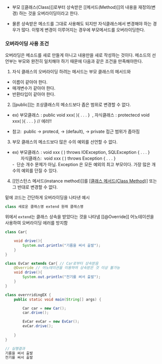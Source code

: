 - 부모 [[클래스(Class)]]로부터 상속받은 [[메서드(Method)]]의 내용을 재정의(변경) 하는 것을 오버라이딩이라고 한다. 

- 물론 상속받은 메소드를 그대로 사용해도 되지만 자식클래스에서 변경해야 하는 경우가 많다. 이렇게 변경이 이루어지는 경우에 부모메서드를 오버라이딩한다.

### 오버라이딩 사용 조건

오버라딩은 메소드를 새로 만들게 아니고 내용만을 새로 작성하는 것이다.
메소드의 선언부는 부모와 완전히 일치해야 하기 때문에 다음과 같은 조건을 만족해야한다.

1. 자식 클래스의 오버라이딩 하려는 메서드는 부모 클래스의 메서드와

- 이름이 같아야 한다.
- 매개변수가 같아야 한다.
- 반환타입이 같아야 한다.  

2. [[public]]는 조상클래스의 메소드보다 좁은 범위로 변경할 수 없다.  

- ex) 부모클래스 : public void xxx( ){ . . . }  , 자식클래스 : protectecd void xxx( ){ . . . } // 에러!!  

- 참고:  public -> protecd, -> (default), -> private 접근 범위가 좁아짐

3. 부모 클래스의 메소드보다 많은 수의 예외를 선언할 수 없다.  

- ex) 부모클래스 : void xxx ( ) throws IOException, SQLException { . . . }  
        자식클래스:  void xxx ( ) throws Exception { . . . }  
-  단순 개수 문제가 아님. Exception 은 모든 예외의 최고 부모이다. 가장 많은 개수의 예외를 던질 수 있다.  
   
4. [[인스턴스 메서드(instance method)]]를 [[클래스 메서드(Class Method)]]([[static]]) 또는 그 반대로 변경할 수 없다.  


밑에 코드는 간단하게 오버라이딩을 나타낸 예시

```java
class 새로운 클래스명 extend 원래 클래스명
```
위에서 `extend`는 클래스 상속을 받았다는 것을 나타냄
[[@Override]] 어노테이션을 사용하여 오버라이딩 에러를 방지함

```java
class Car{

    void drive(){
        System.out.println("기름을 써서 출발");
    }
}

class EvCar extends Car{ // Car로부터 상속받음
    @Override // 어노테이션을 이용하여 상속받은 것 이상 불가능
    void drive(){
        System.out.println("전기를 써서 출발");
    }
}

class overrridingEX {
    public static void main(String[] args) {

        Car car = new Car();
        car.drive();

        EvCar evCar = new EvCar();
        evCar.drive();
        
    }
}

// 실행결과
기름을 써서 출발
전기를 써서 출발
```
